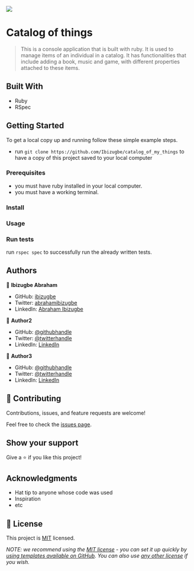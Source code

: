 ![](https://img.shields.io/badge/Microverse-blueviolet)

# Catalog of things

> This is a console application that is built with ruby. It is used to manage items of an individual in a catalog. It has functionalities that include adding a book, music and game, with different properties attached to these items.

## Built With

- Ruby
- RSpec

## Getting Started

To get a local copy up and running follow these simple example steps.

- run `git clone https://github.com/Ibizugbe/catalog_of_my_things` to have a copy of this project saved to your local computer

### Prerequisites

- you must have ruby installed in your local computer.
- you must have a working terminal.

### Install

### Usage

### Run tests

run `rspec spec` to successfully run the already written tests.

## Authors

👤 **Ibizugbe Abraham**

- GitHub: [ibizugbe](https://github.com/ibizugbe)
- Twitter: [abrahamibizugbe](https://twitter.com/abrahamibizugbe)
- LinkedIn: [Abraham Ibizugbe](https://linkedin.com/in/abrahamibizugbe)

👤 **Author2**

- GitHub: [@githubhandle](https://github.com/githubhandle)
- Twitter: [@twitterhandle](https://twitter.com/twitterhandle)
- LinkedIn: [LinkedIn](https://linkedin.com/in/linkedinhandle)

👤 **Author3**

- GitHub: [@githubhandle](https://github.com/githubhandle)
- Twitter: [@twitterhandle](https://twitter.com/twitterhandle)
- LinkedIn: [LinkedIn](https://linkedin.com/in/linkedinhandle)

## 🤝 Contributing

Contributions, issues, and feature requests are welcome!

Feel free to check the [issues page](../../issues/).

## Show your support

Give a ⭐️ if you like this project!

## Acknowledgments

- Hat tip to anyone whose code was used
- Inspiration
- etc

## 📝 License

This project is [MIT](./LICENSE) licensed.

_NOTE: we recommend using the [MIT license](https://choosealicense.com/licenses/mit/) - you can set it up quickly by [using templates available on GitHub](https://docs.github.com/en/communities/setting-up-your-project-for-healthy-contributions/adding-a-license-to-a-repository). You can also use [any other license](https://choosealicense.com/licenses/) if you wish._
